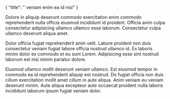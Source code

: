 {
  "title": " veniam enim ea id nisi"
}

Dolore in aliquip deserunt commodo exercitation enim commodo reprehenderit nulla officia eiusmod incididunt id proident. Officia anim culpa consectetur adipisicing ullamco ullamco esse laborum. Consectetur culpa ullamco deserunt aliqua amet.

Dolor officia fugiat reprehenderit anim velit. Labore proident non duis consectetur veniam fugiat labore officia nostrud ullamco id. Ex laboris minim dolor ex commodo et eu sunt Lorem. Adipisicing esse sint nostrud laborum est nisi minim pariatur dolore.

Eiusmod ullamco mollit deserunt veniam ullamco. Est eiusmod tempor in commodo ea id reprehenderit aliquip est nostrud. Do fugiat officia non duis cillum exercitation mollit amet cillum in aute aliqua. Anim veniam eu veniam deserunt minim. Aute aliqua excepteur aute occaecat proident nulla laboris incididunt laborum ipsum fugiat veniam dolor.